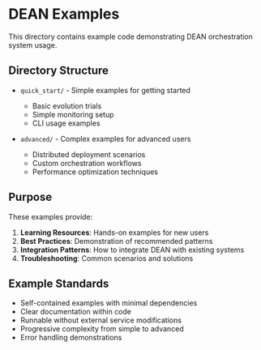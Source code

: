 # DEAN Examples

This directory contains example code demonstrating DEAN orchestration system usage.

## Directory Structure

- `quick_start/` - Simple examples for getting started
  - Basic evolution trials
  - Simple monitoring setup
  - CLI usage examples

- `advanced/` - Complex examples for advanced users
  - Distributed deployment scenarios
  - Custom orchestration workflows
  - Performance optimization techniques

## Purpose

These examples provide:

1. **Learning Resources**: Hands-on examples for new users
2. **Best Practices**: Demonstration of recommended patterns
3. **Integration Patterns**: How to integrate DEAN with existing systems
4. **Troubleshooting**: Common scenarios and solutions

## Example Standards

- Self-contained examples with minimal dependencies
- Clear documentation within code
- Runnable without external service modifications
- Progressive complexity from simple to advanced
- Error handling demonstrations